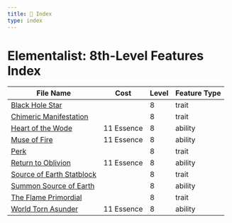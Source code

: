 ```yaml
---
title: 📑 Index
type: index
---
```


# Elementalist: 8th-Level Features Index

| File Name                                                       | Cost       | Level | Feature Type |
| --------------------------------------------------------------- | ---------- | ----- | ------------ |
| [Black Hole Star](../Black%20Hole%20Star)                       |            | 8     | trait        |
| [Chimeric Manifestation](../Chimeric%20Manifestation)           |            | 8     | trait        |
| [Heart of the Wode](../Heart%20of%20the%20Wode)                 | 11 Essence | 8     | ability      |
| [Muse of Fire](../Muse%20of%20Fire)                             | 11 Essence | 8     | ability      |
| [Perk](../Perk)                                                 |            | 8     | trait        |
| [Return to Oblivion](../Return%20to%20Oblivion)                 | 11 Essence | 8     | ability      |
| [Source of Earth Statblock](../Source%20of%20Earth%20Statblock) |            | 8     | trait        |
| [Summon Source of Earth](../Summon%20Source%20of%20Earth)       |            | 8     | ability      |
| [The Flame Primordial](../The%20Flame%20Primordial)             |            | 8     | trait        |
| [World Torn Asunder](../World%20Torn%20Asunder)                 | 11 Essence | 8     | ability      |
